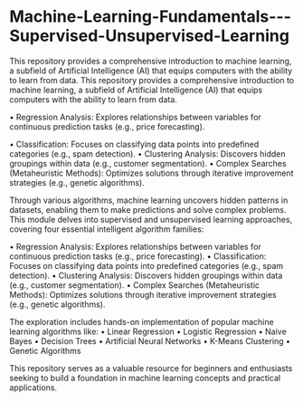 # Machine-Learning-Fundamentals---Supervised-Unsupervised-Learning
This repository provides a comprehensive introduction to machine learning, a subfield of Artificial Intelligence (AI) that equips computers with the ability to learn from data. This repository provides a comprehensive introduction to machine learning, a subfield of Artificial Intelligence (AI) that equips computers with the ability to learn from data. 

•	Regression Analysis: Explores relationships between variables for continuous prediction tasks (e.g., price forecasting).

•	Classification: Focuses on classifying data points into predefined categories (e.g., spam detection).
•	Clustering Analysis: Discovers hidden groupings within data (e.g., customer segmentation).
•	Complex Searches (Metaheuristic Methods): Optimizes solutions through iterative improvement strategies (e.g., genetic algorithms).

Through various algorithms, machine learning uncovers hidden patterns in datasets, enabling them to make predictions and solve complex problems.
This module delves into supervised and unsupervised learning approaches, covering four essential intelligent algorithm families:

•	Regression Analysis: Explores relationships between variables for continuous prediction tasks (e.g., price forecasting).
•	Classification: Focuses on classifying data points into predefined categories (e.g., spam detection).
•	Clustering Analysis: Discovers hidden groupings within data (e.g., customer segmentation).
•	Complex Searches (Metaheuristic Methods): Optimizes solutions through iterative improvement strategies (e.g., genetic algorithms).

The exploration includes hands-on implementation of popular machine learning algorithms like:
•	Linear Regression
•	Logistic Regression
•	Naive Bayes
•	Decision Trees
•	Artificial Neural Networks
•	K-Means Clustering
•	Genetic Algorithms

This repository serves as a valuable resource for beginners and enthusiasts seeking to build a foundation in machine learning concepts and practical applications.

